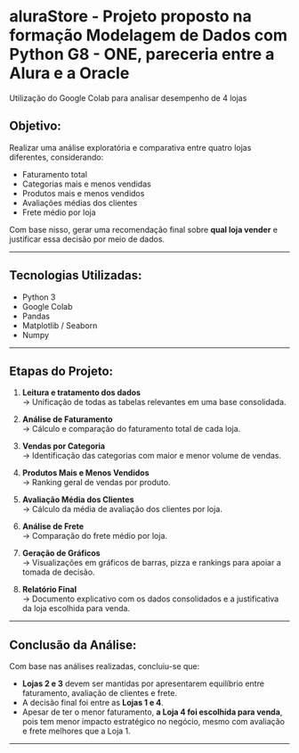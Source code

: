 # aluraStore - Projeto proposto na formação Modelagem de Dados com Python G8 - ONE, pareceria entre a Alura e a Oracle
Utilização do Google Colab para analisar desempenho de 4 lojas

##  Objetivo:

Realizar uma análise exploratória e comparativa entre quatro lojas diferentes, considerando:
- Faturamento total
- Categorias mais e menos vendidas
- Produtos mais e menos vendidos
- Avaliações médias dos clientes
- Frete médio por loja

Com base nisso, gerar uma recomendação final sobre **qual loja vender** e justificar essa decisão por meio de dados.

---

##  Tecnologias Utilizadas:

- Python 3
- Google Colab
- Pandas
- Matplotlib / Seaborn
- Numpy
  
---

##  Etapas do Projeto:

1. **Leitura e tratamento dos dados**  
   → Unificação de todas as tabelas relevantes em uma base consolidada.

2. **Análise de Faturamento**  
   → Cálculo e comparação do faturamento total de cada loja.

3. **Vendas por Categoria**  
   → Identificação das categorias com maior e menor volume de vendas.

4. **Produtos Mais e Menos Vendidos**  
   → Ranking geral de vendas por produto.

5. **Avaliação Média dos Clientes**  
   → Cálculo da média de avaliação dos clientes por loja.

6. **Análise de Frete**  
   → Comparação do frete médio por loja.

7. **Geração de Gráficos**  
   → Visualizações em gráficos de barras, pizza e rankings para apoiar a tomada de decisão.

8. **Relatório Final**  
   → Documento explicativo com os dados consolidados e a justificativa da loja escolhida para venda.

---

##  Conclusão da Análise:

Com base nas análises realizadas, concluiu-se que:

- **Lojas 2 e 3** devem ser mantidas por apresentarem equilíbrio entre faturamento, avaliação de clientes e frete.
- A decisão final foi entre as **Lojas 1 e 4**.
- Apesar de ter o menor faturamento, **a Loja 4 foi escolhida para venda**, pois tem menor impacto estratégico no negócio, mesmo com avaliação e frete melhores que a Loja 1.

---



